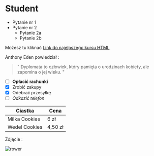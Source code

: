 # Student 

* Pytanie nr 1 
* Pytanie nr 2
  * Pytanie 2a
  * Pytanie 2b
  
Możesz tu kliknać  [Link do najelpszego kursu HTML](https://www.youtube.com/watch?v=BAju0_IS-ns)

Anthony Eden powiedział : 
>"  Dyplomata to człowiek, który pamięta o urodzinach kobiety, ale zapomina o jej wieku. "

- [ ] **Opłacić rachunki**
- [x] Zrobić zakupy
- [x] Odebrać przesyłkę 
- [ ] _Odkazić telefon_

Ciastka | Cena 
------------ | -------------
Milka Cookies | 6 zł
Wedel Cookies  | 4,50 zł

Zdjęcie : 


![rower](https://cdn.shortpixel.ai/client/to_webp,q_glossy,ret_img,w_411,h_297/https://magazynbike.pl/wp-content/uploads/2020/04/DSC00064-1-411x297.jpg)
